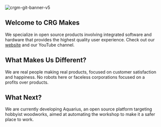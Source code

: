 ![crgm-git-banner-v5](https://github.com/user-attachments/assets/d86f4ee8-aed1-46c9-a6d0-d60b6df4ef63)
<!--
![crgm-git-banner-v4](https://github.com/user-attachments/assets/ae62dc96-e5fe-41e7-b82e-22ba3da15013)
![crgm-git-banner-v3](https://github.com/user-attachments/assets/b326ad1a-2025-43a4-8ddf-27b78439ae32)
![gh-banner](https://repository-images.githubusercontent.com/953102456/9f883fbe-83e5-49f5-a426-85ea9b2fc3c7)
-->

## Welcome to CRG Makes

We specialize in open source products involving integrated software and hardware that provides the highest quality user experience. Check out our [website](https://crgmakes.com) and our YouTube channel.

## What Makes Us Different?

We are real people making real products, focused on customer satisfaction and happiness. No robots here or faceless corporations focused on a profits over products.

## What Next?

We are currently developing Aquarius, an open source platform targeting hobbyist woodworks, aimed at automating the workshop to make it a safer place to work. 

<!--

**Here are some ideas to get you started:**

🙋‍♀️ A short introduction - what is your organization all about?
🌈 Contribution guidelines - how can the community get involved?
👩‍💻 Useful resources - where can the community find your docs? Is there anything else the community should know?
🍿 Fun facts - what does your team eat for breakfast?
🧙 Remember, you can do mighty things with the power of [Markdown](https://docs.github.com/github/writing-on-github/getting-started-with-writing-and-formatting-on-github/basic-writing-and-formatting-syntax)
-->
